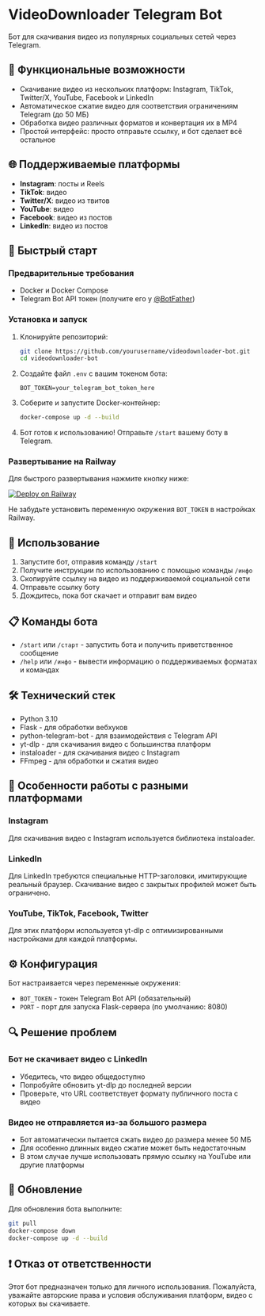 # VideoDownloader Telegram Bot

Бот для скачивания видео из популярных социальных сетей через Telegram.

## 🎯 Функциональные возможности

- Скачивание видео из нескольких платформ: Instagram, TikTok, Twitter/X, YouTube, Facebook и LinkedIn
- Автоматическое сжатие видео для соответствия ограничениям Telegram (до 50 МБ)
- Обработка видео различных форматов и конвертация их в MP4
- Простой интерфейс: просто отправьте ссылку, и бот сделает всё остальное

## 🌐 Поддерживаемые платформы

- **Instagram**: посты и Reels
- **TikTok**: видео
- **Twitter/X**: видео из твитов
- **YouTube**: видео
- **Facebook**: видео из постов
- **LinkedIn**: видео из постов

## 🚀 Быстрый старт

### Предварительные требования

- Docker и Docker Compose
- Telegram Bot API токен (получите его у [@BotFather](https://t.me/BotFather))

### Установка и запуск

1. Клонируйте репозиторий:
   ```bash
   git clone https://github.com/yourusername/videodownloader-bot.git
   cd videodownloader-bot
   ```

2. Создайте файл `.env` с вашим токеном бота:
   ```
   BOT_TOKEN=your_telegram_bot_token_here
   ```

3. Соберите и запустите Docker-контейнер:
   ```bash
   docker-compose up -d --build
   ```

4. Бот готов к использованию! Отправьте `/start` вашему боту в Telegram.

### Развертывание на Railway

Для быстрого развертывания нажмите кнопку ниже:

[![Deploy on Railway](https://railway.app/button.svg)](https://railway.app/new/template?template=https%3A%2F%2Fgithub.com%2Fyourusername%2Fvideodownloader-bot)

Не забудьте установить переменную окружения `BOT_TOKEN` в настройках Railway.

## 🔧 Использование

1. Запустите бот, отправив команду `/start`
2. Получите инструкции по использованию с помощью команды `/инфо`
3. Скопируйте ссылку на видео из поддерживаемой социальной сети
4. Отправьте ссылку боту
5. Дождитесь, пока бот скачает и отправит вам видео

## 📋 Команды бота

- `/start` или `/старт` - запустить бота и получить приветственное сообщение
- `/help` или `/инфо` - вывести информацию о поддерживаемых форматах и командах

## 🛠️ Технический стек

- Python 3.10
- Flask - для обработки вебхуков
- python-telegram-bot - для взаимодействия с Telegram API
- yt-dlp - для скачивания видео с большинства платформ
- instaloader - для скачивания видео с Instagram
- FFmpeg - для обработки и сжатия видео

## 📝 Особенности работы с разными платформами

### Instagram
Для скачивания видео с Instagram используется библиотека instaloader.

### LinkedIn
Для LinkedIn требуются специальные HTTP-заголовки, имитирующие реальный браузер. Скачивание видео с закрытых профилей может быть ограничено.

### YouTube, TikTok, Facebook, Twitter
Для этих платформ используется yt-dlp с оптимизированными настройками для каждой платформы.

## ⚙️ Конфигурация

Бот настраивается через переменные окружения:

- `BOT_TOKEN` - токен Telegram Bot API (обязательный)
- `PORT` - порт для запуска Flask-сервера (по умолчанию: 8080)

## 🔍 Решение проблем

### Бот не скачивает видео с LinkedIn
- Убедитесь, что видео общедоступно
- Попробуйте обновить yt-dlp до последней версии
- Проверьте, что URL соответствует формату публичного поста с видео

### Видео не отправляется из-за большого размера
- Бот автоматически пытается сжать видео до размера менее 50 МБ
- Для особенно длинных видео сжатие может быть недостаточным
- В этом случае лучше использовать прямую ссылку на YouTube или другие платформы

## 🔄 Обновление

Для обновления бота выполните:

```bash
git pull
docker-compose down
docker-compose up -d --build
```

## ❗️ Отказ от ответственности

Этот бот предназначен только для личного использования. Пожалуйста, уважайте авторские права и условия обслуживания платформ, видео с которых вы скачиваете.
